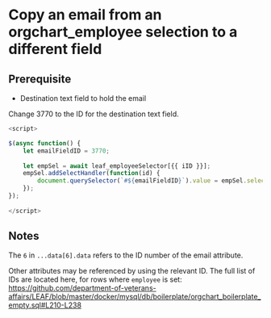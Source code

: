# Copy an email from an orgchart_employee selection to a different field

## Prerequisite
- Destination text field to hold the email

Change 3770 to the ID for the destination text field.

```js
<script>

$(async function() {
    let emailFieldID = 3770;
    
    let empSel = await leaf_employeeSelector[{{ iID }}];
    empSel.addSelectHandler(function(id) {
        document.querySelector(`#${emailFieldID}`).value = empSel.selectionData[empSel.selection].data[6].data;
    });
});
  
</script>
```
## Notes
The `6` in `...data[6].data` refers to the ID number of the email attribute.

Other attributes may be referenced by using the relevant ID. The full list of IDs are located here, for rows where `employee` is set: https://github.com/department-of-veterans-affairs/LEAF/blob/master/docker/mysql/db/boilerplate/orgchart_boilerplate_empty.sql#L210-L238
